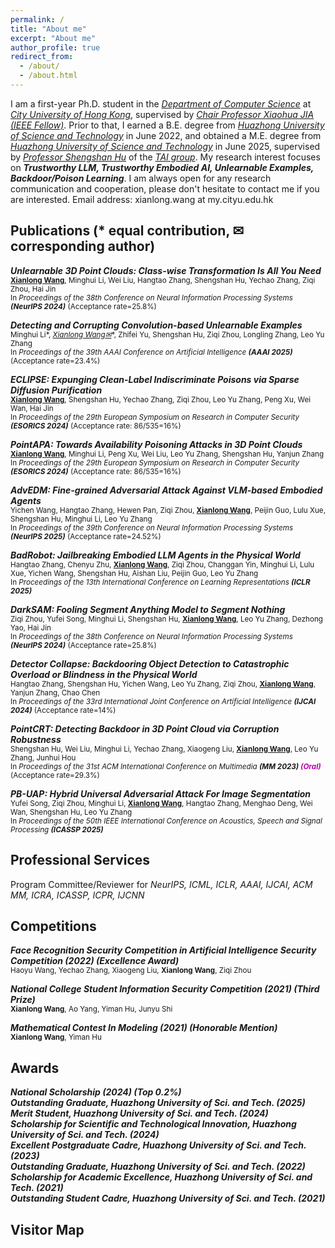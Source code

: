 ```yaml
---
permalink: /
title: "About me"
excerpt: "About me"
author_profile: true
redirect_from: 
  - /about/
  - /about.html
---
```


I am a first-year Ph.D. student in the _[Department of Computer Science](https://www.cs.cityu.edu.hk/)_ at _[City University of Hong Kong](https://www.cityu.edu.hk/)_, supervised by _[Chair Professor Xiaohua JIA (IEEE Fellow)](https://www.cs.cityu.edu.hk/~jia/)_. Prior to that, I earned a B.E. degree from _[Huazhong University of Science and Technology](https://www.hust.edu.cn/)_ in June 2022, and obtained a M.E. degree from _[Huazhong University of Science and Technology](https://www.hust.edu.cn/)_ in June 2025, supervised by _[Professor Shengshan Hu](https://scholar.google.com.hk/citations?user=lkAFwJgAAAAJ&hl=zh-CN&oi=ao)_ of the _[TAI group](http://trustai.cse.hust.edu.cn/)_. 
My research interest focuses on **_Trustworthy LLM, Trustworthy Embodied AI, Unlearnable Examples, Backdoor/Poison Learning_**. I am always open for any research communication and cooperation, please don't hesitate to contact me if you are interested.
Email address: xianlong.wang at my.cityu.edu.hk


 

Publications (* equal contribution, ✉ corresponding author)
------

***Unlearnable 3D Point Clouds: Class-wise Transformation Is All You Need***   
<small> **<u>Xianlong Wang</u>**, Minghui Li, Wei Liu, Hangtao Zhang, Shengshan Hu, Yechao Zhang, Ziqi Zhou, Hai Jin  
In _Proceedings of the 38th Conference on Neural Information Processing Systems **(NeurIPS 2024)**_ (Acceptance rate=25.8%) </small>


***Detecting and Corrupting Convolution-based Unlearnable Examples***  
<small> Minghui Li\*, **<u>Xianlong Wang*✉</u>**, Zhifei Yu, Shengshan Hu, Ziqi Zhou, Longling Zhang, Leo Yu Zhang  
In _Proceedings of the 39th AAAI Conference on Artificial Intelligence **(AAAI 2025)**_ (Acceptance rate=23.4%) </small>

***ECLIPSE: Expunging Clean-Label Indiscriminate Poisons via Sparse Diffusion Purification***   
<small> **<u>Xianlong Wang</u>**, Shengshan Hu, Yechao Zhang, Ziqi Zhou, Leo Yu Zhang, Peng Xu, Wei Wan, Hai Jin   
In _Proceedings of the 29th European Symposium on Research in Computer Security **(ESORICS 2024)**_ (Acceptance rate: 86/535=16%)  </small>

***PointAPA: Towards Availability Poisoning Attacks in 3D Point Clouds***   
<small> **<u>Xianlong Wang</u>**, Minghui Li, Peng Xu, Wei Liu, Leo Yu Zhang, Shengshan Hu, Yanjun Zhang   
In _Proceedings of the 29th European Symposium on Research in Computer Security **(ESORICS 2024)**_  (Acceptance rate: 86/535=16%) </small>


***AdvEDM: Fine-grained Adversarial Attack Against VLM-based Embodied Agents***   
<small> Yichen Wang, Hangtao Zhang, Hewen Pan, Ziqi Zhou, **<u>Xianlong Wang</u>**, Peijin Guo, Lulu Xue, Shengshan Hu, Minghui Li, Leo Yu Zhang  
In _Proceedings of the 39th Conference on Neural Information Processing Systems **(NeurIPS 2025)**_ (Acceptance rate=24.52%) </small>
 

***BadRobot: Jailbreaking Embodied LLM Agents in the Physical World***  
<small> Hangtao Zhang, Chenyu Zhu, **<u>Xianlong Wang</u>**, Ziqi Zhou, Changgan Yin, Minghui Li, Lulu Xue, Yichen Wang, Shengshan Hu, Aishan Liu, Peijin Guo, Leo Yu Zhang  
In _Proceedings of the 13th International Conference on Learning Representations **(ICLR 2025)**_ </small>

 

***DarkSAM: Fooling Segment Anything Model to Segment Nothing***   
<small> Ziqi Zhou, Yufei Song, Minghui Li, Shengshan Hu, **<u>Xianlong Wang</u>**, Leo Yu Zhang, Dezhong Yao, Hai Jin  
In _Proceedings of the 38th Conference on Neural Information Processing Systems **(NeurIPS 2024)**_ (Acceptance rate=25.8%) </small>

 

***Detector Collapse: Backdooring Object Detection to Catastrophic Overload or Blindness in the Physical World***   
<small> Hangtao Zhang, Shengshan Hu, Yichen Wang, Leo Yu Zhang, Ziqi Zhou, **<u>Xianlong Wang</u>**, Yanjun Zhang, Chao Chen   
In _Proceedings of the 33rd International Joint Conference on Artificial Intelligence **(IJCAI 2024)**_ (Acceptance rate=14%) </small>


***PointCRT: Detecting Backdoor in 3D Point Cloud via Corruption Robustness***   
<small> Shengshan Hu, Wei Liu, Minghui Li, Yechao Zhang, Xiaogeng Liu, **<u>Xianlong Wang</u>**, Leo Yu Zhang, Junhui Hou  
In _Proceedings of the 31st ACM International Conference on Multimedia **(MM 2023) <font color="color: lightblue;"> (Oral) </font>**_ (Acceptance rate=29.3%) </small>

***PB-UAP: Hybrid Universal Adversarial Attack For Image Segmentation***  
<small> Yufei Song, Ziqi Zhou, Minghui Li, **<u>Xianlong Wang</u>**, Hangtao Zhang, Menghao Deng, Wei Wan, Shengshan Hu, Leo Yu Zhang  
In _Proceedings of the 50th IEEE International Conference on Acoustics, Speech and Signal Processing **(ICASSP 2025)**_ </small>


Professional Services
------
Program Committee/Reviewer for _NeurIPS, ICML, ICLR, AAAI, IJCAI, ACM MM, ICRA, ICASSP, ICPR, IJCNN_ 



Competitions
------
***Face Recognition Security Competition in Artificial Intelligence Security Competition (2022) (Excellence Award)***  
<small> Haoyu Wang, Yechao Zhang, Xiaogeng Liu, **Xianlong Wang**, Ziqi Zhou  </small>

***National College Student Information Security Competition (2021) (Third Prize)***  
<small> **Xianlong Wang**, Ao Yang, Yiman Hu, Junyu Shi  </small>

***Mathematical Contest In Modeling (2021) (Honorable Mention)***  
<small> **Xianlong Wang**, Yiman Hu  </small>


Awards
------
***National Scholarship (2024) (Top 0.2%)***  
***Outstanding Graduate, Huazhong University of Sci. and Tech. (2025)***  
***Merit Student, Huazhong University of Sci. and Tech. (2024)***  
***Scholarship for Scientific and Technological Innovation, Huazhong University of Sci. and Tech. (2024)***  
***Excellent Postgraduate Cadre, Huazhong University of Sci. and Tech. (2023)***   
***Outstanding Graduate, Huazhong University of Sci. and Tech. (2022)***  
***Scholarship for Academic Excellence, Huazhong University of Sci. and Tech. (2021)***  
***Outstanding Student Cadre, Huazhong University of Sci. and Tech. (2021)***  




Visitor Map
------
<body>
<script type="text/javascript" id="mapmyvisitors" src="//mapmyvisitors.com/map.js?d=-Ptf7SEq9EkCKUWxhPF0rjSF11D5aACCdgrYmUe1hKk&cl=ffffff&w=a"></script>
</body>






